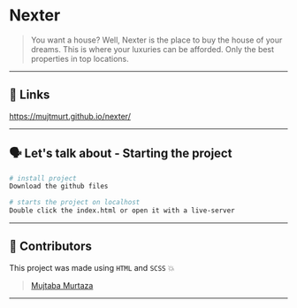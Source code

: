 # **Nexter**

> You want a house? Well, Nexter is the place to buy the house of your dreams. This is where your luxuries can be afforded. Only the best properties in top locations.

<hr>

## 🔗 **Links**

https://mujtmurt.github.io/nexter/

<hr>

## 🗣 **Let's talk about - Starting the project**

``` bash
# install project
Download the github files

# starts the project on localhost
Double click the index.html or open it with a live-server
```

<hr>

## 💪 **Contributors**

This project was made using <code>HTML</code> and <code>SCSS</code> 💥
> [Mujtaba Murtaza](https://mujs.dev) 

<hr>

